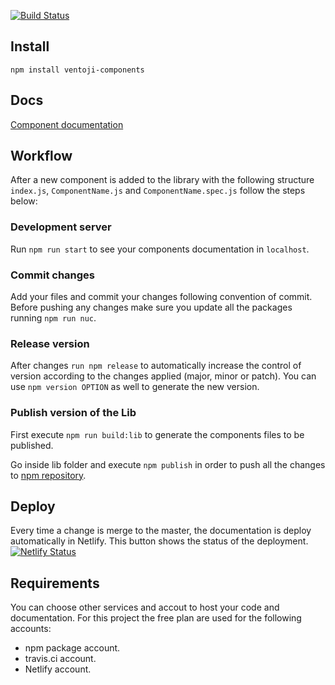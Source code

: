 
[![Build Status](https://travis-ci.com/react-ventoji-components/ventoji-components.svg?branch=master)](https://travis-ci.com/react-ventoji-components/ventoji-components)

## Install
```
npm install ventoji-components
```

## Docs
[Component documentation](https://app.netlify.com/sites/objective-jang-fd103f)

## Workflow

After a new component is added to the library with the following structure `index.js`, `ComponentName.js` and `ComponentName.spec.js` follow the steps below:

### Development server

Run `npm run start` to see your components documentation in `localhost`.

### Commit changes
Add your files and commit your changes following convention of commit. Before pushing any changes make sure you update all the packages running `npm run nuc`.

### Release version
After changes `run npm release` to automatically increase the control of version according to the changes applied (major, minor or patch). You can use `npm version OPTION` as well to generate the new version.

### Publish version of the Lib
First execute `npm run build:lib` to generate the components files to be published.

Go inside lib folder and execute `npm publish` in order to push all the changes to [npm repository](https://www.npmjs.com/package/ventoji-components).

## Deploy
Every time a change is merge to the master, the documentation is deploy automatically in Netlify. This button shows the status of the deployment.
[![Netlify Status](https://api.netlify.com/api/v1/badges/efafbf28-ff8a-4136-9306-72618d925f7c/deploy-status)](https://app.netlify.com/sites/objective-jang-fd103f/deploys)

## Requirements

You can choose other services and accout to host your code and documentation. For this project the free plan are used for the following accounts:

- npm package account.
- travis.ci account.
- Netlify account.
